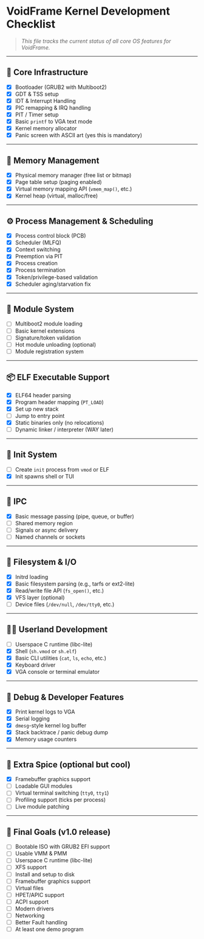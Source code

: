 # VoidFrame Kernel Development Checklist

> *This file tracks the current status of all core OS features for VoidFrame.*

---

## 🧱 Core Infrastructure

- [x] Bootloader (GRUB2 with Multiboot2)
- [x] GDT & TSS setup
- [x] IDT & Interrupt Handling
- [x] PIC remapping & IRQ handling
- [x] PIT / Timer setup
- [x] Basic `printf` to VGA text mode
- [x] Kernel memory allocator
- [x] Panic screen with ASCII art (yes this is mandatory)

---

## 🧠 Memory Management

- [x] Physical memory manager (free list or bitmap)
- [x] Page table setup (paging enabled)
- [x] Virtual memory mapping API (`vmem_map()`, etc.)
- [x] Kernel heap (virtual, malloc/free)

---

## ⚙️ Process Management & Scheduling

- [x] Process control block (PCB)
- [x] Scheduler (MLFQ)
- [x] Context switching
- [x] Preemption via PIT
- [x] Process creation
- [x] Process termination 
- [x] Token/privilege-based validation
- [x] Scheduler aging/starvation fix
---

## 🧩 Module System

- [ ] Multiboot2 module loading
- [ ] Basic kernel extensions
- [ ] Signature/token validation
- [ ] Hot module unloading (optional)
- [ ] Module registration system

---

## 📦 ELF Executable Support

- [x] ELF64 header parsing
- [x] Program header mapping (`PT_LOAD`)
- [x] Set up new stack
- [ ] Jump to entry point
- [x] Static binaries only (no relocations)
- [ ] Dynamic linker / interpreter (WAY later)

---

## 🧠 Init System

- [ ] Create `init` process from `vmod` or ELF
- [x] Init spawns shell or TUI

---

## 💬 IPC 

- [x] Basic message passing (pipe, queue, or buffer)
- [ ] Shared memory region
- [ ] Signals or async delivery
- [ ] Named channels or sockets

---

## 📁 Filesystem & I/O

- [x] Initrd loading
- [x] Basic filesystem parsing (e.g., tarfs or ext2-lite)
- [x] Read/write file API (`fs_open()`, etc.)
- [x] VFS layer (optional)
- [ ] Device files (`/dev/null`, `/dev/tty0`, etc.)

---

## 🧑‍💻 Userland Development

- [ ] Userspace C runtime (libc-lite)
- [x] Shell (`sh.vmod` or `sh.elf`)
- [x] Basic CLI utilities (`cat`, `ls`, `echo`, etc.)
- [x] Keyboard driver
- [x] VGA console or terminal emulator

---

## 🔧 Debug & Developer Features

- [x] Print kernel logs to VGA
- [x] Serial logging
- [x] `dmesg`-style kernel log buffer
- [x] Stack backtrace / panic debug dump
- [x] Memory usage counters

---

## 🌈 Extra Spice (optional but cool)

- [x] Framebuffer graphics support
- [ ] Loadable GUI modules
- [ ] Virtual terminal switching (`tty0`, `tty1`)
- [ ] Profiling support (ticks per process)
- [ ] Live module patching

---

## 🏁 Final Goals (v1.0 release)

- [ ] Bootable ISO with GRUB2 EFI support
- [ ] Usable VMM & PMM
- [ ] Userspace C runtime (libc-lite)
- [ ] XFS support
- [ ] Install and setup to disk
- [ ] Framebuffer graphics support
- [ ] Virtual files
- [ ] HPET/APIC support
- [ ] ACPI support
- [ ] Modern drivers
- [ ] Networking
- [ ] Better Fault handling
- [ ] At least one demo program
